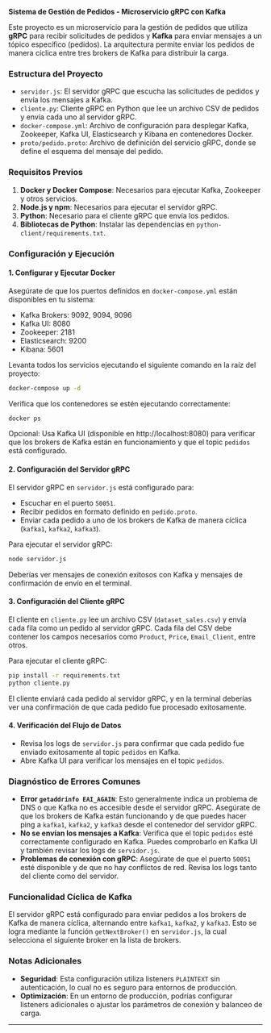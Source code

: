 **Sistema de Gestión de Pedidos - Microservicio gRPC con Kafka**

Este proyecto es un microservicio para la gestión de pedidos que utiliza **gRPC** para recibir solicitudes de pedidos y **Kafka** para enviar mensajes a un tópico específico (pedidos). La arquitectura permite enviar los pedidos de manera cíclica entre tres brokers de Kafka para distribuir la carga.

### Estructura del Proyecto

- `servidor.js`: El servidor gRPC que escucha las solicitudes de pedidos y envía los mensajes a Kafka.
- `cliente.py`: Cliente gRPC en Python que lee un archivo CSV de pedidos y envía cada uno al servidor gRPC.
- `docker-compose.yml`: Archivo de configuración para desplegar Kafka, Zookeeper, Kafka UI, Elasticsearch y Kibana en contenedores Docker.
- `proto/pedido.proto`: Archivo de definición del servicio gRPC, donde se define el esquema del mensaje del pedido.

### Requisitos Previos

1. **Docker y Docker Compose**: Necesarios para ejecutar Kafka, Zookeeper y otros servicios.
2. **Node.js y npm**: Necesarios para ejecutar el servidor gRPC.
3. **Python**: Necesario para el cliente gRPC que envía los pedidos.
4. **Bibliotecas de Python**: Instalar las dependencias en `python-client/requirements.txt`.

### Configuración y Ejecución

#### 1. Configurar y Ejecutar Docker

Asegúrate de que los puertos definidos en `docker-compose.yml` están disponibles en tu sistema:
- Kafka Brokers: 9092, 9094, 9096
- Kafka UI: 8080
- Zookeeper: 2181
- Elasticsearch: 9200
- Kibana: 5601

Levanta todos los servicios ejecutando el siguiente comando en la raíz del proyecto:
```bash
docker-compose up -d
```

Verifica que los contenedores se estén ejecutando correctamente:
```bash
docker ps
```

Opcional: Usa Kafka UI (disponible en http://localhost:8080) para verificar que los brokers de Kafka están en funcionamiento y que el topic `pedidos` está configurado.

#### 2. Configuración del Servidor gRPC

El servidor gRPC en `servidor.js` está configurado para:
- Escuchar en el puerto `50051`.
- Recibir pedidos en formato definido en `pedido.proto`.
- Enviar cada pedido a uno de los brokers de Kafka de manera cíclica (`kafka1`, `kafka2`, `kafka3`).

Para ejecutar el servidor gRPC:
```bash
node servidor.js
```

Deberías ver mensajes de conexión exitosos con Kafka y mensajes de confirmación de envío en el terminal.

#### 3. Configuración del Cliente gRPC

El cliente en `cliente.py` lee un archivo CSV (`dataset_sales.csv`) y envía cada fila como un pedido al servidor gRPC. Cada fila del CSV debe contener los campos necesarios como `Product`, `Price`, `Email_Client`, entre otros.

Para ejecutar el cliente gRPC:
```bash
pip install -r requirements.txt
python cliente.py
```

El cliente enviará cada pedido al servidor gRPC, y en la terminal deberías ver una confirmación de que cada pedido fue procesado exitosamente.

#### 4. Verificación del Flujo de Datos

- Revisa los logs de `servidor.js` para confirmar que cada pedido fue enviado exitosamente al topic `pedidos` en Kafka.
- Abre Kafka UI para verificar los mensajes en el topic `pedidos`.

### Diagnóstico de Errores Comunes

- **Error `getaddrinfo EAI_AGAIN`**: Esto generalmente indica un problema de DNS o que Kafka no es accesible desde el servidor gRPC. Asegúrate de que los brokers de Kafka están funcionando y de que puedes hacer ping a `kafka1`, `kafka2`, y `kafka3` desde el contenedor del servidor gRPC.
- **No se envían los mensajes a Kafka**: Verifica que el topic `pedidos` esté correctamente configurado en Kafka. Puedes comprobarlo en Kafka UI y también revisar los logs de `servidor.js`.
- **Problemas de conexión con gRPC**: Asegúrate de que el puerto `50051` esté disponible y de que no hay conflictos de red. Revisa los logs tanto del cliente como del servidor.

### Funcionalidad Cíclica de Kafka

El servidor gRPC está configurado para enviar pedidos a los brokers de Kafka de manera cíclica, alternando entre `kafka1`, `kafka2`, y `kafka3`. Esto se logra mediante la función `getNextBroker()` en `servidor.js`, la cual selecciona el siguiente broker en la lista de brokers.

### Notas Adicionales

- **Seguridad**: Esta configuración utiliza listeners `PLAINTEXT` sin autenticación, lo cual no es seguro para entornos de producción.
- **Optimización**: En un entorno de producción, podrías configurar listeners adicionales o ajustar los parámetros de conexión y balanceo de carga.
---

